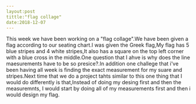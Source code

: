 ```yaml
---
layout:post
tittle:"flag collage"
date:2018-12-07
---
```

This week we have been working on a "flag collage".We have been given a flag according to our seating chart.I was given the Greek flag,My flag has 5 blue stripes and 4 white stripes,It also has a square on the top left corner with a blue cross in the middle.One question that I ahve is why does the line maesurements have to be so presice?.In addition one challege that i've been having all week is finding the exact measurement for my suare and stripes.Next time that we do a project tahts similar to this one thing that I would do differently is that,Instead of doing my desing first and then the measuremnts, I would start by doing all of my measurements first and then i would design my flag.
